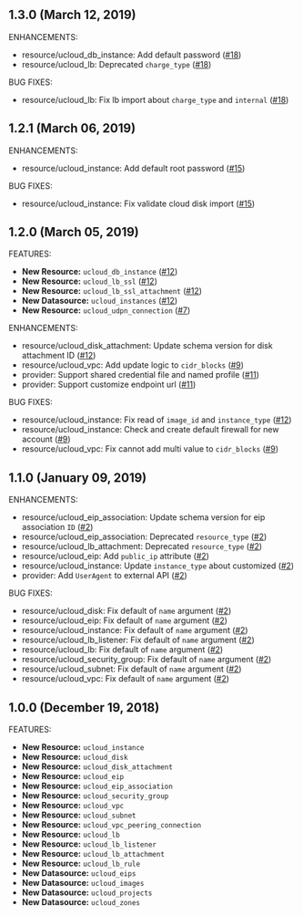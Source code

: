 ## 1.3.0 (March 12, 2019)

ENHANCEMENTS:

* resource/ucloud_db_instance: Add default password ([#18](https://github.com/ucloud/terraform-provider-ucloud/issues/18))
* resource/ucloud_lb: Deprecated `charge_type` ([#18](https://github.com/ucloud/terraform-provider-ucloud/issues/18))

BUG FIXES:

* resource/ucloud_lb: Fix lb import about `charge_type` and `internal` ([#18](https://github.com/ucloud/terraform-provider-ucloud/issues/18))

## 1.2.1 (March 06, 2019)

ENHANCEMENTS:

* resource/ucloud_instance: Add default root password ([#15](https://github.com/terraform-providers/terraform-provider-ucloud/issues/15))

BUG FIXES:

* resource/ucloud_instance: Fix validate cloud disk import ([#15](https://github.com/terraform-providers/terraform-provider-ucloud/issues/15))

## 1.2.0 (March 05, 2019)

FEATURES:

* **New Resource:** `ucloud_db_instance` ([#12](https://github.com/terraform-providers/terraform-provider-ucloud/issues/12))
* **New Resource:** `ucloud_lb_ssl` ([#12](https://github.com/terraform-providers/terraform-provider-ucloud/issues/12))
* **New Resource:** `ucloud_lb_ssl_attachment` ([#12](https://github.com/terraform-providers/terraform-provider-ucloud/issues/12))
* **New Datasource:** `ucloud_instances` ([#12](https://github.com/terraform-providers/terraform-provider-ucloud/issues/12))
* **New Resource:** `ucloud_udpn_connection` ([#7](https://github.com/terraform-providers/terraform-provider-ucloud/issues/7))

ENHANCEMENTS:

* resource/ucloud_disk_attachment: Update schema version for disk attachment ID ([#12](https://github.com/terraform-providers/terraform-provider-ucloud/issues/12))
* resource/ucloud_vpc: Add update logic to `cidr_blocks` ([#9](https://github.com/terraform-providers/terraform-provider-ucloud/issues/9))
* provider: Support shared credential file and named profile ([#11](https://github.com/terraform-providers/terraform-provider-ucloud/issues/11))
* provider: Support customize endpoint url ([#11](https://github.com/terraform-providers/terraform-provider-ucloud/issues/11))

BUG FIXES:

* resource/ucloud_instance: Fix read of `image_id` and `instance_type` ([#12](https://github.com/terraform-providers/terraform-provider-ucloud/issues/12))
* resource/ucloud_instance: Check and create default firewall for new account ([#9](https://github.com/terraform-providers/terraform-provider-ucloud/issues/9))
* resource/ucloud_vpc: Fix cannot add multi value to `cidr_blocks` ([#9](https://github.com/terraform-providers/terraform-provider-ucloud/issues/9))

## 1.1.0 (January 09, 2019)

ENHANCEMENTS:

* resource/ucloud_eip_association: Update schema version for eip association `ID` ([#2](https://github.com/terraform-providers/terraform-provider-ucloud/issues/2))
* resource/ucloud_eip_association: Deprecated `resource_type` ([#2](https://github.com/terraform-providers/terraform-provider-ucloud/issues/2))
* resource/ucloud_lb_attachment: Deprecated `resource_type` ([#2](https://github.com/terraform-providers/terraform-provider-ucloud/issues/2))
* resource/ucloud_eip: Add `public_ip` attribute ([#2](https://github.com/terraform-providers/terraform-provider-ucloud/issues/2))
* resource/ucloud_instance: Update `instance_type` about customized ([#2](https://github.com/terraform-providers/terraform-provider-ucloud/issues/2))
* provider: Add `UserAgent` to external API ([#2](https://github.com/terraform-providers/terraform-provider-ucloud/issues/2))

BUG FIXES:

* resource/ucloud_disk: Fix default of `name` argument ([#2](https://github.com/terraform-providers/terraform-provider-ucloud/issues/2))
* resource/ucloud_eip: Fix default of `name` argument ([#2](https://github.com/terraform-providers/terraform-provider-ucloud/issues/2))
* resource/ucloud_instance: Fix default of `name` argument ([#2](https://github.com/terraform-providers/terraform-provider-ucloud/issues/2))
* resource/ucloud_lb_listener: Fix default of `name` argument ([#2](https://github.com/terraform-providers/terraform-provider-ucloud/issues/2))
* resource/ucloud_lb: Fix default of `name` argument ([#2](https://github.com/terraform-providers/terraform-provider-ucloud/issues/2))
* resource/ucloud_security_group: Fix default of `name` argument ([#2](https://github.com/terraform-providers/terraform-provider-ucloud/issues/2))
* resource/ucloud_subnet: Fix default of `name` argument ([#2](https://github.com/terraform-providers/terraform-provider-ucloud/issues/2))
* resource/ucloud_vpc: Fix default of `name` argument ([#2](https://github.com/terraform-providers/terraform-provider-ucloud/issues/2))

## 1.0.0 (December 19, 2018)

FEATURES:

* **New Resource:** `ucloud_instance`
* **New Resource:** `ucloud_disk`
* **New Resource:** `ucloud_disk_attachment`
* **New Resource:** `ucloud_eip`
* **New Resource:** `ucloud_eip_association`
* **New Resource:** `ucloud_security_group`
* **New Resource:** `ucloud_vpc`
* **New Resource:** `ucloud_subnet`
* **New Resource:** `ucloud_vpc_peering_connection`
* **New Resource:** `ucloud_lb`
* **New Resource:** `ucloud_lb_listener`
* **New Resource:** `ucloud_lb_attachment`
* **New Resource:** `ucloud_lb_rule`
* **New Datasource:** `ucloud_eips`
* **New Datasource:** `ucloud_images`
* **New Datasource:** `ucloud_projects`
* **New Datasource:** `ucloud_zones`
